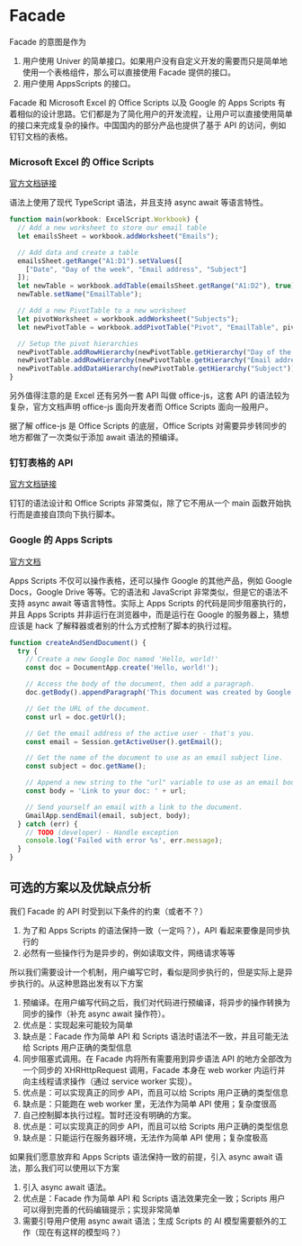 # Facade

Facade 的意图是作为

1. 用户使用 Univer 的简单接口。如果用户没有自定义开发的需要而只是简单地使用一个表格组件，那么可以直接使用 Facade 提供的接口。
2. 用户使用 AppsScripts 的接口。

Facade 和 Microsoft Excel 的 Office Scripts 以及 Google 的 Apps Scripts 有着相似的设计思路。它们都是为了简化用户的开发流程，让用户可以直接使用简单的接口来完成复杂的操作。中国国内的部分产品也提供了基于 API 的访问，例如钉钉文档的表格。

### Microsoft Excel 的 Office Scripts

[官方文档链接](https://learn.microsoft.com/en-us/office/dev/scripts/)

语法上使用了现代 TypeScript 语法，并且支持 async await 等语言特性。

```ts
function main(workbook: ExcelScript.Workbook) {
  // Add a new worksheet to store our email table
  let emailsSheet = workbook.addWorksheet("Emails");

  // Add data and create a table
  emailsSheet.getRange("A1:D1").setValues([
    ["Date", "Day of the week", "Email address", "Subject"]
  ]);
  let newTable = workbook.addTable(emailsSheet.getRange("A1:D2"), true);
  newTable.setName("EmailTable");

  // Add a new PivotTable to a new worksheet
  let pivotWorksheet = workbook.addWorksheet("Subjects");
  let newPivotTable = workbook.addPivotTable("Pivot", "EmailTable", pivotWorksheet.getRange("A3:C20"));

  // Setup the pivot hierarchies
  newPivotTable.addRowHierarchy(newPivotTable.getHierarchy("Day of the week"));
  newPivotTable.addRowHierarchy(newPivotTable.getHierarchy("Email address"));
  newPivotTable.addDataHierarchy(newPivotTable.getHierarchy("Subject"));
}
```

另外值得注意的是 Excel 还有另外一套 API 叫做 office-js，这套 API 的语法较为复杂，官方文档声明 office-js 面向开发者而 Office Scripts 面向一般用户。

据了解 office-js 是 Office Scripts 的底层，Office Scripts 对需要异步转同步的地方都做了一次类似于添加 await 语法的预编译。

### 钉钉表格的 API

[官方文档链接](https://open.dingtalk.com/document/orgapp/overview-of-dingtalk-scripts)

钉钉的语法设计和 Office Scripts 非常类似，除了它不用从一个 main 函数开始执行而是直接自顶向下执行脚本。

### Google 的 Apps Scripts

[官方文档](https://developers.google.com/apps-script/reference/spreadsheet?hl=zh-cn)

Apps Scripts 不仅可以操作表格，还可以操作 Google 的其他产品，例如 Google Docs，Google Drive 等等。它的语法和 JavaScript 非常类似，但是它的语法不支持 async await 等语言特性。实际上 Apps Scripts 的代码是同步阻塞执行的，并且 Apps Scripts 并非运行在浏览器中，而是运行在 Google 的服务器上，猜想应该是 hack 了解释器或者别的什么方式控制了脚本的执行过程。

```js
function createAndSendDocument() {
  try {
    // Create a new Google Doc named 'Hello, world!'
    const doc = DocumentApp.create('Hello, world!');

    // Access the body of the document, then add a paragraph.
    doc.getBody().appendParagraph('This document was created by Google Apps Script.');

    // Get the URL of the document.
    const url = doc.getUrl();

    // Get the email address of the active user - that's you.
    const email = Session.getActiveUser().getEmail();

    // Get the name of the document to use as an email subject line.
    const subject = doc.getName();

    // Append a new string to the "url" variable to use as an email body.
    const body = 'Link to your doc: ' + url;

    // Send yourself an email with a link to the document.
    GmailApp.sendEmail(email, subject, body);
  } catch (err) {
    // TODO (developer) - Handle exception
    console.log('Failed with error %s', err.message);
  }
}
```

## 可选的方案以及优缺点分析

我们 Facade 的 API 时受到以下条件的约束（或者不？）

1. 为了和 Apps Scripts 的语法保持一致（一定吗？），API 看起来要像是同步执行的
2. 必然有一些操作行为是异步的，例如读取文件，网络请求等等

所以我们需要设计一个机制，用户编写它时，看似是同步执行的，但是实际上是异步执行的。从这种思路出发有以下方案

1. 预编译。在用户编写代码之后，我们对代码进行预编译，将异步的操作转换为同步的操作（补充 async await 操作符）。
  1. 优点是：实现起来可能较为简单
  2. 缺点是：Facade 作为简单 API 和 Scripts 语法时语法不一致，并且可能无法给 Scripts 用户正确的类型信息
2. 同步阻塞式调用。在 Facade 内将所有需要用到异步语法 API 的地方全部改为一个同步的 XHRHttpRequest 调用，Facade 本身在 web worker 内运行并向主线程请求操作（通过 service worker 实现）。
  1. 优点是：可以实现真正的同步 API，而且可以给 Scripts 用户正确的类型信息
  2. 缺点是：只能跑在 web worker 里，无法作为简单 API 使用；复杂度很高
3. 自己控制脚本执行过程。暂时还没有明确的方案。
  1. 优点是：可以实现真正的同步 API，而且可以给 Scripts 用户正确的类型信息
  2. 缺点是：只能运行在服务器环境，无法作为简单 API 使用；复杂度极高

如果我们愿意放弃和 Apps Scripts 语法保持一致的前提，引入 async await 语法，那么我们可以使用以下方案

1. 引入 async await 语法。
  1. 优点是：Facade 作为简单 API 和 Scripts 语法效果完全一致；Scripts 用户可以得到完善的代码编辑提示；实现非常简单
  2. 需要引导用户使用 async await 语法；生成 Scripts 的 AI 模型需要额外的工作（现在有这样的模型吗？）
